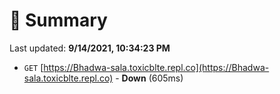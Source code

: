 # 📖 Summary
Last updated: **9/14/2021, 10:34:23 PM**

- `GET` [https://Bhadwa-sala.toxicblte.repl.co](https://Bhadwa-sala.toxicblte.repl.co) - **Down** (605ms)
